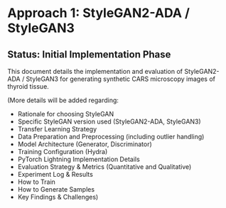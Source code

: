 # Approach 1: StyleGAN2-ADA / StyleGAN3

## Status: Initial Implementation Phase

This document details the implementation and evaluation of StyleGAN2-ADA / StyleGAN3 for generating synthetic CARS microscopy images of thyroid tissue.

(More details will be added regarding:
- Rationale for choosing StyleGAN
- Specific StyleGAN version used (StyleGAN2-ADA, StyleGAN3)
- Transfer Learning Strategy
- Data Preparation and Preprocessing (including outlier handling)
- Model Architecture (Generator, Discriminator)
- Training Configuration (Hydra)
- PyTorch Lightning Implementation Details
- Evaluation Strategy & Metrics (Quantitative and Qualitative)
- Experiment Log & Results
- How to Train
- How to Generate Samples
- Key Findings & Challenges)

